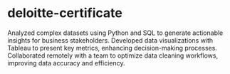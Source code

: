 # deloitte-certificate
Analyzed complex datasets using Python and SQL to generate actionable insights for business stakeholders. Developed data visualizations with Tableau to present key metrics, enhancing decision-making processes. Collaborated remotely with a team to optimize data cleaning workflows, improving data accuracy and efficiency.
